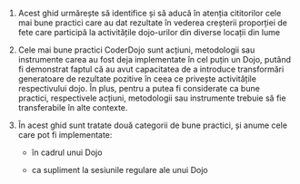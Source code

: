 

1. Acest ghid urmărește să identifice și să aducă în atenția cititorilor cele mai bune practici care au dat rezultate în vederea creșterii proporției de fete care participă la activitățile dojo-urilor din diverse locații din lume

2. Cele mai bune practici CoderDojo sunt acțiuni, metodologii sau instrumente carea au fost deja implementate în cel puțin un Dojo, putând fi demonstrat faptul că au avut capacitatea de a introduce transformări generatoare de rezultate pozitive în ceea ce privește activitățile respectivului dojo. În plus, pentru a putea fi considerate ca bune practici, respectivele acțiuni, metodologii sau instrumente trebuie să fie transferabile în alte contexte.

3. În acest ghid sunt tratate două categorii de bune practici, și anume cele care pot fi implementate:

   * în cadrul unui Dojo

   * ca supliment la sesiunile regulare ale unui Dojo



